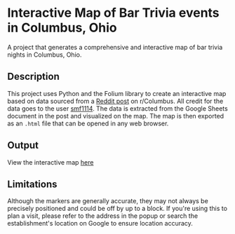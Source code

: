 # Interactive Map of Bar Trivia events in Columbus, Ohio
A project that generates a comprehensive and interactive map of bar trivia nights in Columbus, Ohio.

## Description
This project uses Python and the Folium library to create an interactive map based on data sourced from a [Reddit post](https://www.reddit.com/r/Columbus/comments/1cwl7eo/columbus_area_trivia_master_list/?rdt=46370) on r/Columbus. All credit for the data goes to the user [smf1114](https://www.reddit.com/user/smf1114/). The data is extracted from the Google Sheets document in the post and visualized on the map. The map is then exported as an `.html` file that can be opened in any web browser. 

## Output
View the interactive map [here](https://kmahaseth1.github.io/cbus-trivia_map/output/cbus_map.html)

## Limitations
Although the markers are generally accurate, they may not always be precisely positioned and could be off by up to a block. If you're using this to plan a visit, please refer to the address in the popup or search the establishment's location on Google to ensure location accuracy.